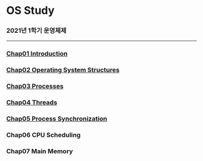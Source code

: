 # OS Study

### 2021년 1학기 운영체제

---

### [Chap01 Introduction](https://github.com/hyunmin0317/OS_Study/blob/main/note/chap01_Introduction.md)

### [Chap02 Operating System Structures](https://github.com/hyunmin0317/OS_Study/blob/main/note/chap02_Operating%20System%20Structures.md)

### [Chap03 Processes](https://github.com/hyunmin0317/OS_Study/blob/main/note/chap03_Processes.md)

### [Chap04 Threads](https://github.com/hyunmin0317/OS_Study/blob/main/note/chap04_Threads.md)

### [Chap05 Process Synchronization](https://github.com/hyunmin0317/OS_Study/blob/main/note/chap05_Process-Synchronization.md)

### Chap06 CPU Scheduling

### Chap07 Main Memory
